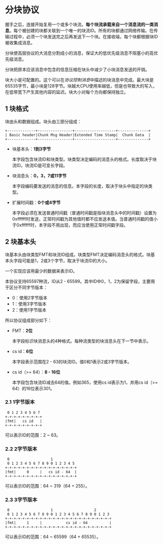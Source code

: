 # 分块协议

握手之后，连接开始复用一个或多个块流。**每个块流承载来自一个消息流的一类消息**。每个被创建的块都关联到一个唯一的块流ID。所有的块都通过网络传输。在传输过程中，必须一个块发送完之后再发送下一个块。在接收端，每个块都根据块ID被收集成消息。分块使高层协议的大消息分割成小的消息，保证大的低优先级消息不阻塞小的高优先级消息。分块把原本应该消息中包含的信息压缩在块头中减少了小块消息发送的开销。块大小是可配置的。这个可以在*协议控制消息*中描述的块消息中完成。最大块是65535字节，最小块是128字节。块越大CPU使用率越低，但是也导致大的写入，在低带宽下产生其他内容的延迟。块大小对每个方向都保持独立。

## 1 块格式块由头和数据组成。块头由三部分组成：

```
+-------------+----------------+-------------------+--------------+ 
| Basic header|Chunk Msg Header|Extended Time Stamp|  Chunk Data  | 
+-------------+----------------+-------------------+--------------+
```

* 块基本头：**1到3字节**
    本字段包含块流ID和块类型。块类型决定编码的消息头的格式。长度取决于块流ID。块流ID是可变长字段。
    * 块消息头：**0，3，7或11字节**    本字段编码要发送的消息的信息。本字段的长度，取决于块头中指定的块类型。
    * 扩展时间戳：**0个或4字节**
    本字段必须在发送普通时间戳（普通时间戳是指块消息头中的时间戳）设置为0xffffff时发送，正常时间戳为其他值时都不应发送本值。当普通时间戳的值小于0xffffff时，本字段不用出现，而应当使用正常时间戳字段。 

## 2 块基本头块基本头由块类型FMT和块流ID组成。块类型FMT决定编码消息头的格式。块基本头字段可能是1，2或3个字节，取决于块流ID的大小。

一个实现应该用最少的数据来表示ID。

本协议支持65597种流，ID从2 - 65599。其中ID中0，1，2为保留字段，主要用于区分不同字节版本：

* 0：使用2字节版本
* 1：使用3字节版本
* 2：使用1字节版本

所以协议组成部分如下：

* FMT：**2位**    本字段标识块消息头的4种格式。每种流类型的块消息头在下一节中表示。
    
* cs id：**6位**

    本字段表示范围在2 - 63的块流ID。值0和1表示2或3字节版本。* cs id（>= 64）：**8 - 16位**
    本字段包含块流ID减去64的值。例如365，使用cs id表示为1，并用cs id（>= 64）的16位表示301。

### 2.1 1字节版本

```
 0 1 2 3 4 5 6 7 
+-+-+-+-+-+-+-+-+ 
|fmt|   cs id   |
+-+-+-+-+-+-+-+-+
```

可以表示ID的范围：2 ~ 63。

### 2.2 2字节版本

```
 0                   1 
 0 1 2 3 4 5 6 7 8 9 0 1 2 3 4 5 
+-+-+-+-+-+-+-+-+-+-+-+-+-+-+-+-+ 
|fmt|     0     |   cs id - 64  |
+-+-+-+-+-+-+-+-+-+-+-+-+-+-+-+-+
```

可以表示ID的范围：64 ~ 319（64 + 255）。

### 2.3 3字节版本

```
 0                   1                   2
 0 1 2 3 4 5 6 7 8 9 0 1 2 3 4 5 6 7 8 9 0 1 2 3 
+-+-+-+-+-+-+-+-+-+-+-+-+-+-+-+-+-+-+-+-+-+-+-+-+ 
|fmt|     1     |           cs id - 64          |
+-+-+-+-+-+-+-+-+-+-+-+-+-+-+-+-+-+-+-+-+-+-+-+-+
```可以表示ID的范围：64 ~ 65599（64 + 65535）。



